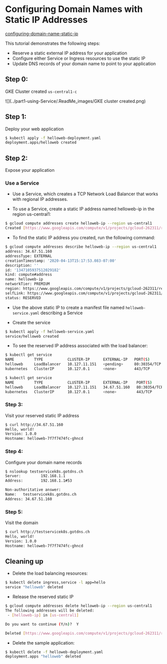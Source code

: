 # Configuring Domain Names with Static IP Addresses

[configuring-domain-name-static-ip](https://cloud.google.com/kubernetes-engine/docs/tutorials/configuring-domain-name-static-ip)

This tutorial demonstrates the following steps:

- Reserve a static external IP address for your application
- Configure either Service or Ingress resources to use the static IP
- Update DNS records of your domain name to point to your application


## Step 0:
GKE Cluster created `us-central1-c	`

![](../part1-using-Service/.ReadMe_images/GKE cluster created.png)

## Step 1: 

Deploy your web application

```bash
$ kubectl apply -f helloweb-deployment.yaml
deployment.apps/helloweb created
```

## Step 2: 

Expose your application

### Use a Service
- Use a Service, which creates a TCP Network Load Balancer that works with regional IP addresses.

- To use a Service, create a static IP address named helloweb-ip in the region us-central1:

```bash
$ gcloud compute addresses create helloweb-ip --region us-central1
Created [https://www.googleapis.com/compute/v1/projects/gcloud-262311/regions/us-central1/addresses/helloweb-ip].
```
  
- To find the static IP address you created, run the following command:
 
```bash
$ gcloud compute addresses describe helloweb-ip --region us-central1
address: 34.67.51.160
addressType: EXTERNAL
creationTimestamp: '2020-04-13T15:17:53.083-07:00'
description: ''
id: '1347105937512029182'
kind: compute#address
name: helloweb-ip
networkTier: PREMIUM
region: https://www.googleapis.com/compute/v1/projects/gcloud-262311/regions/us-central1
selfLink: https://www.googleapis.com/compute/v1/projects/gcloud-262311/regions/us-central1/addresses/helloweb-ip
status: RESERVED
```

- Use the above static IP  to create a manifest file named `helloweb-service.yaml` describing a Service

- Create the service

```bash
$ kubectl apply -f helloweb-service.yaml
service/helloweb created
```

- To see the reserved IP address associated with the load balancer:
  
```bash
$ kubectl get service
NAME         TYPE           CLUSTER-IP      EXTERNAL-IP   PORT(S)        AGE
helloweb     LoadBalancer   10.127.11.151   <pending>     80:30354/TCP   36s
kubernetes   ClusterIP      10.127.0.1      <none>        443/TCP        73m

$ kubectl get service
NAME         TYPE           CLUSTER-IP      EXTERNAL-IP    PORT(S)        AGE
helloweb     LoadBalancer   10.127.11.151   34.67.51.160   80:30354/TCP   99s
kubernetes   ClusterIP      10.127.0.1      <none>         443/TCP        74m
```

### Step 3: 

Visit your reserved static IP address

```bash
$ curl http://34.67.51.160           
Hello, world!
Version: 1.0.0
Hostname: helloweb-7f7f7474fc-ghncd
```

### Step 4:

Configure your domain name records
```bash
$ nslookup testservicek8s.gotdns.ch                       
Server:         192.168.1.1
Address:        192.168.1.1#53

Non-authoritative answer:
Name:   testservicek8s.gotdns.ch
Address: 34.67.51.160
```

### Step 5:
Visit the domain

```bash
$ curl http://testservicek8s.gotdns.ch                       
Hello, world!
Version: 1.0.0
Hostname: helloweb-7f7f7474fc-ghncd
```

## Cleaning up

- Delete the load balancing resources:
  
```bash
$ kubectl delete ingress,service -l app=hello
service "helloweb" deleted
```

- Release the reserved static IP

```bash
$ gcloud compute addresses delete helloweb-ip --region us-central1
The following addresses will be deleted:
 - [helloweb-ip] in [us-central1]

Do you want to continue (Y/n)?  Y

Deleted [https://www.googleapis.com/compute/v1/projects/gcloud-262311/regions/us-central1/addresses/helloweb-ip].
```

- Delete the sample application:
  
```bash
$ kubectl delete -f helloweb-deployment.yaml
deployment.apps "helloweb" deleted
```